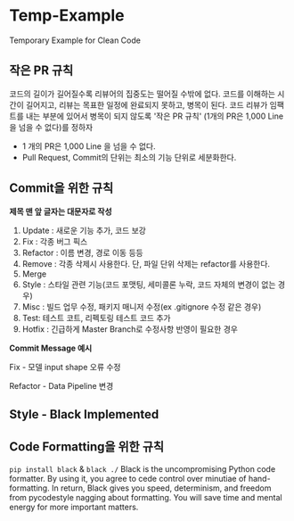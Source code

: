 # Temp-Example
Temporary Example for Clean Code

## 작은 PR 규칙

코드의 길이가 길어질수록 리뷰어의 집중도는 떨어질 수밖에 없다. 코드를 이해하는 시간이 길어지고, 리뷰는 목표한 일정에 완료되지 못하고, 병목이 된다. 코드 리뷰가 임팩트를 내는 부분에 있어서 병목이 되지 않도록 '작은 PR 규칙' (1개의 PR은 1,000 Line을 넘을 수 없다)를 정하자

- 1 개의 PR은 1,000 Line 을 넘을 수 없다.
- Pull Request, Commit의 단위는 최소의 기능 단위로 세분화한다.

## Commit을 위한 규칙

**제목 맨 앞 글자는 대문자로 작성** 

1. Update : 새로운 기능 추가, 코드 보강
2. Fix : 각종 버그 픽스
3. Refactor : 이름 변경, 경로 이동 등등
4. Remove :  각종 삭제시 사용한다. 단, 파일 단위 삭제는 refactor를 사용한다.
5. Merge
6. Style : 스타일 관련 기능(코드 포맷팅, 세미콜론 누락, 코드 자체의 변경이 없는 경우)
7. Misc : 빌드 업무 수정, 패키지 매니저 수정(ex .gitignore 수정 같은 경우)
8. Test: 테스트 코트, 리펙토링 테스트 코드 추가
9. Hotfix : 긴급하게 Master Branch로 수정사항 반영이 필요한 경우

**Commit Message 예시**


Fix - 모델 input shape 오류 수정

Refactor - Data Pipeline 변경

Style - Black Implemented
---

## Code Formatting을 위한 규칙

`pip install black` & `black ./`
Black is the uncompromising Python code formatter. By using it, you agree to cede control over minutiae of hand-formatting. In return, Black gives you speed, determinism, and freedom from pycodestyle nagging about formatting. You will save time and mental energy for more important matters.
